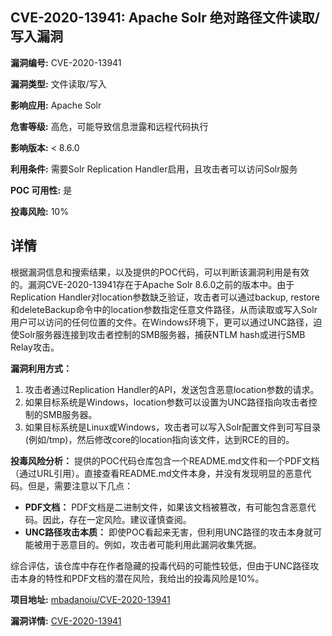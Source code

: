 ## CVE-2020-13941: Apache Solr 绝对路径文件读取/写入漏洞

**漏洞编号:** CVE-2020-13941

**漏洞类型:** 文件读取/写入

**影响应用:** Apache Solr

**危害等级:** 高危，可能导致信息泄露和远程代码执行

**影响版本:** < 8.6.0

**利用条件:** 需要Solr Replication Handler启用，且攻击者可以访问Solr服务

**POC 可用性:** 是

**投毒风险:** 10%

## 详情

根据漏洞信息和搜索结果，以及提供的POC代码，可以判断该漏洞利用是有效的。漏洞CVE-2020-13941存在于Apache Solr 8.6.0之前的版本中。由于Replication Handler对location参数缺乏验证，攻击者可以通过backup, restore和deleteBackup命令中的location参数指定任意文件路径，从而读取或写入Solr用户可以访问的任何位置的文件。在Windows环境下，更可以通过UNC路径，迫使Solr服务器连接到攻击者控制的SMB服务器，捕获NTLM hash或进行SMB Relay攻击。

**漏洞利用方式：**
1.  攻击者通过Replication Handler的API，发送包含恶意location参数的请求。
2.  如果目标系统是Windows，location参数可以设置为UNC路径指向攻击者控制的SMB服务器。
3.  如果目标系统是Linux或Windows，攻击者可以写入Solr配置文件到可写目录(例如/tmp)，然后修改core的location指向该文件，达到RCE的目的。

**投毒风险分析：**
提供的POC代码仓库包含一个README.md文件和一个PDF文档（通过URL引用）。直接查看README.md文件本身，并没有发现明显的恶意代码。但是，需要注意以下几点：
*   **PDF文档：** PDF文档是二进制文件，如果该文档被篡改，有可能包含恶意代码。因此，存在一定风险。建议谨慎查阅。
*   **UNC路径攻击本质：** 即使POC看起来无害，但利用UNC路径的攻击本身就可能被用于恶意目的。例如，攻击者可能利用此漏洞收集凭据。

综合评估，该仓库中存在作者隐藏的投毒代码的可能性较低，但由于UNC路径攻击本身的特性和PDF文档的潜在风险，我给出的投毒风险是10%。


**项目地址:** [mbadanoiu/CVE-2020-13941](https://github.com/mbadanoiu/CVE-2020-13941)

**漏洞详情:** [CVE-2020-13941](https://nvd.nist.gov/vuln/detail/CVE-2020-13941)